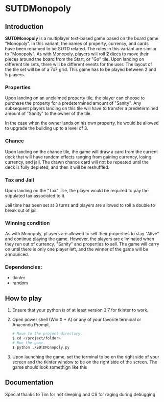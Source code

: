 # SUTDMonopoly

## Introduction

**SUTDMonopoly** is a multiplayer text-based game based on the board game "Monopoly". In this variant, the names of property, currency, and cards have been renamed to be SUTD related. The rules in this variant are similar to "Monopoly". As with Monopoly, players will roll **2** dices to move their pieces around the board from the Start, or "Go" tile. Upon landing on different tile sets, there will be different events for the user. The layout of the tile set will be of a 7x7 grid. This game has to be played between 2 and 5 players.

### Properties

Upon landing on an unclaimed property tile, the player can choose to purchase the property for a predetermined amount of "Sanity". Any subsequent players landing on this tile will have to transfer a predetermined amount of "Sanity" to the owner of the tile.

In the case when the owner lands on his own property, he would be allowed to upgrade the building up to a level of 3.

### Chance

Upon landing on the chance tile, the game will draw a card from the current deck that will have random effects ranging from gaining currency, losing currency, and jail. The drawn chance card will not be repeated until the deck is fully depleted, and then it will be reshuffled.

### Tax and Jail

Upon landing on the "Tax" Tile, the player would be required to pay the stipulated tax associated to it. 

Jail time has been set at 3 turns and players are allowed to roll a double to break out of jail.

### Winning condition

As with Monopoly, pLayers are allowed to sell their properties to stay "Alive" and continue playing the game. However, the players are eliminated when they run out of currency, "Sanity" and properties to sell. The game will carry on until there is only one player left, and the winner of the game will be announced.

### Dependencies:

- tkinter
- random

## How to play

1. Ensure that your python is of at least version 3.7 for tkinter to work.

2. Open power shell (Win X + A) or any of your favorite terminal or Anaconda Prompt.

   ```bash
   # Move to the project directory.
   $ cd </project/folder>
   # Run the game.
   $ python ./SUTDMonopoly.py
   ```
   
3. Upon launching the game, set the terminal to be on the right side of your screen and the tkinter window to be on the right side of the screen. The game should look somethign like this

<insert image>
   
## Documentation





Special thanks to Tim for not sleeping and CS for raging during debugging.
